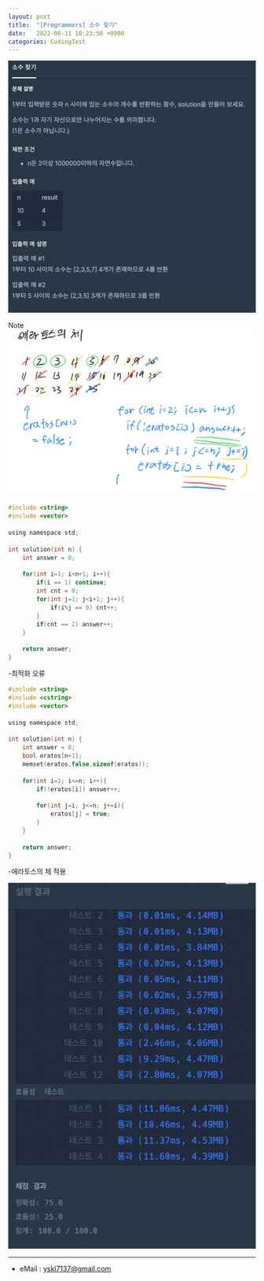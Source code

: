```yaml
---
layout: post
title:  "[Programmers] 소수 찾기"
date:   2022-06-11 10:23:56 +0900
categories: CodingTest
---
```


![Scr2](/img/220613/220613_4Scr2.png)

Note <br>
![noteImg](/img/220613/220613_4.PNG)

~~~ c
#include <string>
#include <vector>

using namespace std;

int solution(int n) {
    int answer = 0;
    
    for(int i=1; i<n+1; i++){
        if(i == 1) continue;
        int cnt = 0;
        for(int j=1; j<i+1; j++){
            if(i%j == 0) cnt++;
        }
        if(cnt == 2) answer++;
    }
    
    return answer;
}
~~~
-최적화 오류
~~~ c
#include <string>
#include <cstring>
#include <vector>

using namespace std;

int solution(int n) {
    int answer = 0;
    bool eratos[n+1];
    memset(eratos,false,sizeof(eratos));
    
    for(int i=2; i<=n; i++){
        if(!eratos[i]) answer++;
        
        for(int j=i; j<=n; j+=i){
            eratos[j] = true;
        }
    }
    
    return answer;
}
~~~
-에라토스의 체 적용

![Scr1](/img/220613/220613_4Scr1.png)

***
* eMail : <yskl7137@gmail.com>
